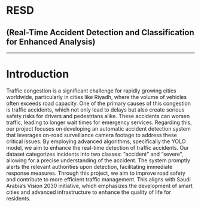 # RESD 
## (Real-Time Accident Detection and Classification for Enhanced Analysis)

_______________________________________________________________________________

# Introduction
Traffic congestion is a significant challenge for rapidly growing cities worldwide, particularly in cities like Riyadh, where the volume of vehicles often exceeds road capacity. One of the primary causes of this congestion is traffic accidents, which not only lead to delays but also create serious safety risks for drivers and pedestrians alike. These accidents can worsen traffic, leading to longer wait times for emergency services. Regarding this, our project focuses on developing an automatic accident detection system that leverages on-road surveillance camera footage to address these critical issues. By employing advanced algorithms, specifically the YOLO model, we aim to enhance the real-time detection of traffic accidents. Our dataset categorizes incidents into two classes: “accident” and “severe”, allowing for a precise understanding of the accident. The system promptly alerts the relevant authorities upon detection, facilitating immediate response measures. Through this project, we aim to improve road safety and contribute to more efficient traffic management. This aligns with Saudi Arabia’s Vision 2030 initiative, which emphasizes the development of smart cities and advanced infrastructure to enhance the quality of life for residents.
